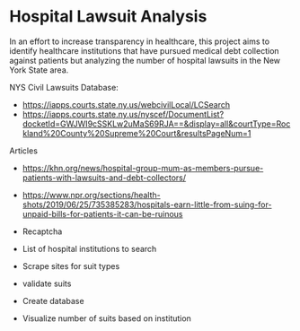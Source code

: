 # Hospital Lawsuit Analysis

In an effort to increase transparency in healthcare, this project aims to identify healthcare institutions that have pursued medical debt collection against patients but analyzing the number of hospital lawsuits in the New York State area. 

NYS Civil Lawsuits Database:
- https://iapps.courts.state.ny.us/webcivilLocal/LCSearch
- https://iapps.courts.state.ny.us/nyscef/DocumentList?docketId=GWJWI9cSSKLw2uMaS69RJA==&display=all&courtType=Rockland%20County%20Supreme%20Court&resultsPageNum=1

Articles
- https://khn.org/news/hospital-group-mum-as-members-pursue-patients-with-lawsuits-and-debt-collectors/
- https://www.npr.org/sections/health-shots/2019/06/25/735385283/hospitals-earn-little-from-suing-for-unpaid-bills-for-patients-it-can-be-ruinous

- Recaptcha
- List of hospital institutions to search
- Scrape sites for suit types
- validate suits
- Create database
- Visualize number of suits based on institution
